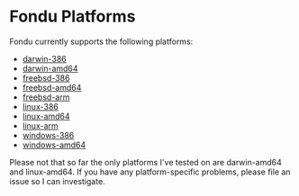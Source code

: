 # Fondu Platforms

Fondu currently supports the following platforms:

* [darwin-386](http://s3.amazonaws.com/fondu/fondu-darwin-386)
* [darwin-amd64](http://s3.amazonaws.com/fondu/fondu-darwin-amd64)
* [freebsd-386](http://s3.amazonaws.com/fondu/fondu-freebsd-386)
* [freebsd-amd64](http://s3.amazonaws.com/fondu/fondu-freebsd-amd64)
* [freebsd-arm](http://s3.amazonaws.com/fondu/fondu-freebsd-arm)
* [linux-386](http://s3.amazonaws.com/fondu/fondu-linux-386)
* [linux-amd64](http://s3.amazonaws.com/fondu/fondu-linux-amd64)
* [linux-arm](http://s3.amazonaws.com/fondu/fondu-linux-arm)
* [windows-386](http://s3.amazonaws.com/fondu/fondu-windows-386)
* [windows-amd64](http://s3.amazonaws.com/fondu/fondu-windows-amd64)

Please not that so far the only platforms I've tested on are darwin-amd64 and linux-amd64. If you have any platform-specific problems, please file an issue so I can investigate.
